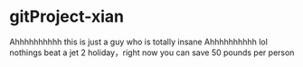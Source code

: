 # gitProject-xian
Ahhhhhhhhhh this is just a guy who is totally insane
Ahhhhhhhhhh lol
nothings beat a jet 2 holiday，right now you can save 50 pounds per person
